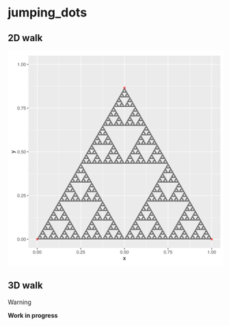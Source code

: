 # jumping_dots

## 2D walk

<img src="./plots/2d_walk.png" width="700"/>

## 3D walk

> [!WARNING]
> **Work in progress**